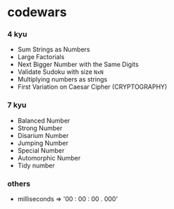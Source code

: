 # codewars

### 4 kyu 

* Sum Strings as Numbers
* Large Factorials
* Next Bigger Number with the Same Digits
* Validate Sudoku with size `NxN`
* Multiplying numbers as strings
* First Variation on Caesar Cipher (CRYPTOGRAPHY)


### 7 kyu

* Balanced Number
* Strong Number
* Disarium Number
* Jumping Number
* Special Number
* Automorphic Number
* Tidy number


### others

* milliseconds => '00 : 00 : 00 . 000'
